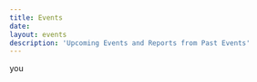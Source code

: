 ```yaml
---
title: Events
date:
layout: events
description: 'Upcoming Events and Reports from Past Events'
---
```

you